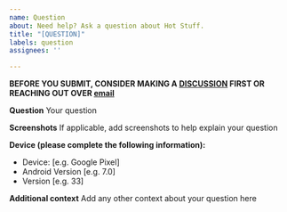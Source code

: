 ```yaml
---
name: Question
about: Need help? Ask a question about Hot Stuff.
title: "[QUESTION]"
labels: question
assignees: ''

---
```


**BEFORE YOU SUBMIT, CONSIDER MAKING A [DISCUSSION](https://github.com/PamCatten/hot-stuff-kotlin/discussions) FIRST OR REACHING OUT OVER [email](mailto:campatten.dev@outlook.com)**

**Question**
Your question

**Screenshots**
If applicable, add screenshots to help explain your question

**Device (please complete the following information):**
 - Device: [e.g. Google Pixel]
 - Android Version [e.g. 7.0]
 - Version [e.g. 33]

**Additional context**
Add any other context about your question here
